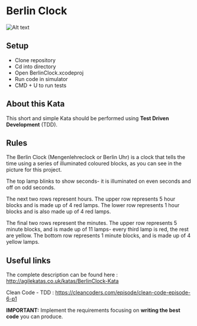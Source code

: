 # Berlin Clock

![Alt text](images/Kata_BerlinClock.png?raw=true "Berlin Clock")

## Setup

- Clone repository
- Cd into directory
- Open BerlinClock.xcodeproj
- Run code in simulator
- CMD + U to run tests


## About this Kata

This short and simple Kata should be performed using **Test Driven 
Development** (TDD).

## Rules

The Berlin Clock (Mengenlehreclock or Berlin Uhr) is a clock that tells 
the time using a series of illuminated coloured blocks, as you can see in 
the picture for this project.

The top lamp blinks to show seconds- it is illuminated on even seconds and 
off on odd seconds.

The next two rows represent hours. The upper row represents 5 hour blocks 
and is made up of 4 red lamps. The lower row represents 1 hour blocks and 
is also made up of 4 red lamps.

The final two rows represent the minutes. The upper row represents 5 
minute blocks, and is made up of 11 lamps- every third lamp is red, the 
rest are yellow. The bottom row represents 1 minute blocks, and is made up 
of 4 yellow lamps.

## Useful links
The complete description can be found here : 
http://agilekatas.co.uk/katas/BerlinClock-Kata

Clean Code - TDD : https://cleancoders.com/episode/clean-code-episode-6-p1

**IMPORTANT:**  Implement the requirements focusing on **writing the best 
code** you can produce.
